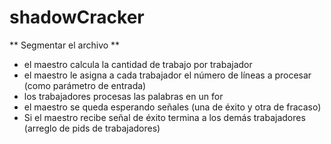 # shadowCracker

** Segmentar el archivo **
* el maestro calcula la cantidad de trabajo por trabajador
* el maestro le asigna a cada trabajador el número de líneas a procesar (como parámetro de entrada)
* los trabajadores procesas las palabras en un for
* el maestro se queda esperando señales (una de éxito y otra de fracaso)
* Si el maestro recibe señal de éxito termina a los demás trabajadores (arreglo de pids de trabajadores)
